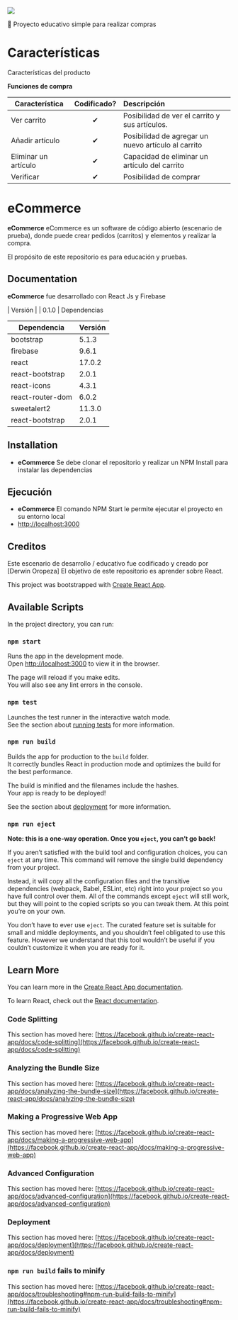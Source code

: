 ![](http://imgur.com/t3teAxi.png)

👜 Proyecto educativo simple para realizar compras

# Características

Características del producto

<b>Funciones de compra</b>

| Característica  |  Codificado?       | Descripción  |
|----------|:-------------:|:-------------|
| Ver carrito | &#10004; | Posibilidad de ver el carrito y sus artículos. |
| Añadir artículo | &#10004; | Posibilidad de agregar un nuevo artículo al carrito |
| Eliminar un artículo | &#10004; | Capacidad de eliminar un artículo del carrito |
| Verificar | &#10004; | Posibilidad de comprar |

# eCommerce

**eCommerce** eCommerce es un software de código abierto (escenario de prueba), donde puede crear pedidos (carritos) y elementos y realizar la compra.

El propósito de este repositorio es para educación y pruebas.

## Documentation

**eCommerce** fue desarrollado con React Js y Firebase

| Versión  |
| 0.1.0 |
Dependencias

| Dependencia  | Versión  |
|----------|:-------------|
| bootstrap | 5.1.3 |
| firebase | 9.6.1 |
| react | 17.0.2 |
| react-bootstrap | 2.0.1 |
| react-icons | 4.3.1 |
| react-router-dom | 6.0.2 |
| sweetalert2 | 11.3.0 |
| react-bootstrap | 2.0.1 |

## Installation

* **eCommerce** Se debe clonar el repositorio y realizar un NPM Install para instalar las dependencias

## Ejecución

* **eCommerce** El comando NPM Start le permite ejecutar el proyecto en su entorno local
* [http://localhost:3000](http://localhost:3000)

## Creditos

Este escenario de desarrollo / educativo fue codificado y creado por [Derwin Oropeza] El objetivo de este repositorio es aprender sobre React.

This project was bootstrapped with [Create React App](https://github.com/facebook/create-react-app).

## Available Scripts

In the project directory, you can run:

### `npm start`

Runs the app in the development mode.\
Open [http://localhost:3000](http://localhost:3000) to view it in the browser.

The page will reload if you make edits.\
You will also see any lint errors in the console.

### `npm test`

Launches the test runner in the interactive watch mode.\
See the section about [running tests](https://facebook.github.io/create-react-app/docs/running-tests) for more information.

### `npm run build`

Builds the app for production to the `build` folder.\
It correctly bundles React in production mode and optimizes the build for the best performance.

The build is minified and the filenames include the hashes.\
Your app is ready to be deployed!

See the section about [deployment](https://facebook.github.io/create-react-app/docs/deployment) for more information.

### `npm run eject`

**Note: this is a one-way operation. Once you `eject`, you can’t go back!**

If you aren’t satisfied with the build tool and configuration choices, you can `eject` at any time. This command will remove the single build dependency from your project.

Instead, it will copy all the configuration files and the transitive dependencies (webpack, Babel, ESLint, etc) right into your project so you have full control over them. All of the commands except `eject` will still work, but they will point to the copied scripts so you can tweak them. At this point you’re on your own.

You don’t have to ever use `eject`. The curated feature set is suitable for small and middle deployments, and you shouldn’t feel obligated to use this feature. However we understand that this tool wouldn’t be useful if you couldn’t customize it when you are ready for it.

## Learn More

You can learn more in the [Create React App documentation](https://facebook.github.io/create-react-app/docs/getting-started).

To learn React, check out the [React documentation](https://reactjs.org/).

### Code Splitting

This section has moved here: [https://facebook.github.io/create-react-app/docs/code-splitting](https://facebook.github.io/create-react-app/docs/code-splitting)

### Analyzing the Bundle Size

This section has moved here: [https://facebook.github.io/create-react-app/docs/analyzing-the-bundle-size](https://facebook.github.io/create-react-app/docs/analyzing-the-bundle-size)

### Making a Progressive Web App

This section has moved here: [https://facebook.github.io/create-react-app/docs/making-a-progressive-web-app](https://facebook.github.io/create-react-app/docs/making-a-progressive-web-app)

### Advanced Configuration

This section has moved here: [https://facebook.github.io/create-react-app/docs/advanced-configuration](https://facebook.github.io/create-react-app/docs/advanced-configuration)

### Deployment

This section has moved here: [https://facebook.github.io/create-react-app/docs/deployment](https://facebook.github.io/create-react-app/docs/deployment)

### `npm run build` fails to minify

This section has moved here: [https://facebook.github.io/create-react-app/docs/troubleshooting#npm-run-build-fails-to-minify](https://facebook.github.io/create-react-app/docs/troubleshooting#npm-run-build-fails-to-minify)
